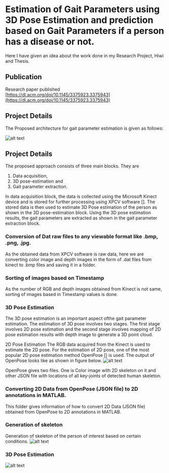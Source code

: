 # Estimation of Gait Parameters using 3D Pose Estimation and prediction based on Gait Parameters if a person has a disease or not.

Here I have given an idea about the work done in my Research Project, Hiwi and Thesis.

## Publication
Research paper published [https://dl.acm.org/doi/10.1145/3375923.3375943](https://dl.acm.org/doi/10.1145/3375923.3375943)

## Project Details
The Proposed architecture for gait parameter estimation is given as follows:

![alt text](https://github.com/Ankitjaiswal1201/Thesis/blob/master/Images/arch.png)


## Project Details
The proposed approach consists of three main blocks. They are 
1. Data acquisition, 
2. 3D pose-estimation and 
3. Gait parameter extraction. 

In data acquisition block, the data is collected using the Microsoft Kinect device and is stored for further processing using XPCV
software []. The stored data is then used to estimate 3D Pose estimation of the person as shown in the 3D pose-estimation block.
Using the 3D pose estimation results, the gait parameters are extracted as shown in the gait parameter extraction block.


### Conversion of Dat raw files to any viewable format like .bmp, .png, .jpg. ###
As the obtained data from XPCV software is raw data, here we are converting color image and depth images in the form of .dat files from kinect to .bmp files and saving it in a folder.

### Sorting of images based on Timestamp
As the number of RGB and depth images obtained from Kinect is not same, sorting of images based in Timestamp values is done.

### 3D Pose Estimation ###
The 3D pose estimation is an important aspect ofthe gait parameter estimation. The estimation of 3D pose involves two stages.
The first stage involves 2D pose estimation and the second stage involves mapping of 2D pose estimation results with depth image to generate a 3D point cloud.

2D Pose Estimation
The RGB data acquired from the Kinect is used to estimate the 2D pose. For the estimation of 2D pose, one of the most popular 2D
pose estimation method OpenPose [] is used.
The output of OpenPose looks like as shown in figure below.
![alt text](https://github.com/Ankitjaiswal1201/Thesis/blob/master/Images/pose_face_hands.gif)

OpenPose gives two files. One is Color image with 2D skeleton on it and other JSON file with locations of all key-joints of
detected human skeleton.

### Converting 2D Data from OpenPose (JSON file) to 2D annotations in MATLAB. ###
This folder gives information of how to convert 2D Data (JSON file) obtained from OpenPose to 2D annotations in MATLAB.

### Generation of skeleton
Generation of skeleton of the person of interest based on certain conditions.
![alt text](https://github.com/Ankitjaiswal1201/Thesis/blob/master/Images/Record_00084_skeleton.bmp)



### 3D Pose Estimation

![alt text](https://github.com/Ankitjaiswal1201/Thesis/blob/master/Images/3D_skeleton.bmp)





